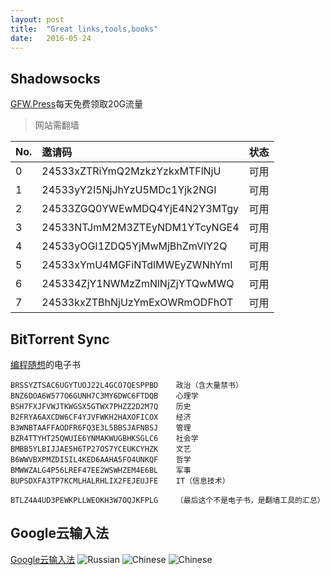 ```yaml
---
layout: post
title:  "Great links,tools,books"
date:   2016-05-24
---
```



## Shadowsocks

[GFW.Press](http://gfw.press/user/invite.php)每天免费领取20G流量
>网站需翻墙

|No.|邀请码|状态|
|:-|:-|:-:|
|0 |  24533xZTRiYmQ2MzkzYzkxMTFlNjU  |  可用|
|1| 24533yY2I5NjJhYzU5MDc1Yjk2NGI   |可用|
|2| 24533ZGQ0YWEwMDQ4YjE4N2Y3MTgy   |可用|
|3| 24533NTJmM2M3ZTEyNDM1YTcyNGE4   |可用|
|4| 24533yOGI1ZDQ5YjMwMjBhZmVlY2Q   |可用|
|5| 24533xYmU4MGFiNTdlMWEyZWNhYmI   |可用|
|6| 245334ZjY1NWMzZmNlNjZjYTQwMWQ   |可用|
|7| 24533kxZTBhNjUzYmExOWRmODFhOT   |可用|

## BitTorrent Sync

[编程随想](https://github.com/programthink/books)的电子书

```
BRSSYZTSAC6UGYTUOJ22L4GCO7QESPPBD    政治（含大量禁书）
BNZ6DOA6W577O6GUNH7C3MY6DWC6FTDQB    心理学
BSH7FXJFVWJTKWGSX5GTWX7PHZZ2D2M7Q    历史
B2FRYA6AXCDW6CF4YJVFWKH2HAXOFICOX    经济
B3WNBTAAFFAODFR6FQ3E3L5BBSJAFNBSJ    管理
BZR4TTYHT25QWUIE6YNMAKWUGBHKSGLC6    社会学
BMBB5YLBIJJAE5H6TP27OS7YCEUKCYHZK    文艺
B6WWVBXPMZDI5IL4KED6AAHA5FO4UNKQF    哲学
BMWWZALG4P56LREF47EE2WSWHZEM4E6BL    军事
BUPSDXFA3TP7KCMLHALRHLIX2FEJEUJFE    IT（信息技术）

BTLZ4A4UD3PEWKPLLWEOKH3W7OQJKFPLG    （最后这个不是电子书，是翻墙工具的汇总）
```

## Google云输入法

[Google云输入法](https://www.google.com/inputtools/try/)
![Russian](https://explorerlxz.github.io/images/google-inputtools-ru.png)
![Chinese](https://explorerlxz.github.io/images/google-inputtools-cn.png)
![Chinese](https://explorerlxz.github.io/images/google-inputtools-chinese.png)

